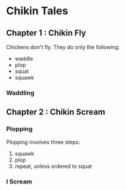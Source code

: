 # Chikin Tales

## Chapter 1 : Chikin Fly

Chickens don't fly. They do only the following:

- waddle
- plop
- squat
- squawk

### Waddling

## Chapter 2 : Chikin Scream

### Plopping

Plopping involves three steps:

1. squawk
2. plop
3. repeat, unless ordered to squat

### I Scream
